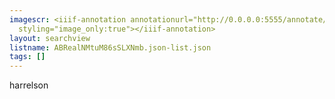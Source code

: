 ```yaml
---
imagescr: <iiif-annotation annotationurl="http://0.0.0.0:5555/annotate/annotations/ABRealNMtuM86sSLXNmb.json"
  styling="image_only:true"></iiif-annotation>
layout: searchview
listname: ABRealNMtuM86sSLXNmb.json-list.json
tags: []
---
```

harrelson